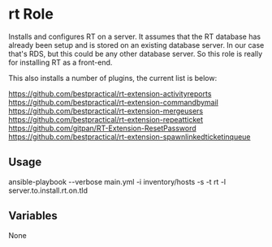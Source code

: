 # rt Role

Installs and configures RT on a server.  It assumes that the RT database has already been setup and is stored on an existing database server.  In our case that's RDS, but this could be any other database server.  So this role is really for installing RT as a front-end.

This also installs a number of plugins, the current list is below:

https://github.com/bestpractical/rt-extension-activityreports
https://github.com/bestpractical/rt-extension-commandbymail
https://github.com/bestpractical/rt-extension-mergeusers
https://github.com/bestpractical/rt-extension-repeatticket
https://github.com/gitpan/RT-Extension-ResetPassword
https://github.com/bestpractical/rt-extension-spawnlinkedticketinqueue

## Usage

ansible-playbook --verbose main.yml -i inventory/hosts -s -t rt -l server.to.install.rt.on.tld

## Variables

None
